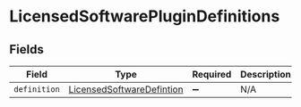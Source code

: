 # LicensedSoftwarePluginDefinitions


## Fields

| Field                                                                         | Type                                                                          | Required                                                                      | Description                                                                   |
| ----------------------------------------------------------------------------- | ----------------------------------------------------------------------------- | ----------------------------------------------------------------------------- | ----------------------------------------------------------------------------- |
| `definition`                                                                  | [LicensedSoftwareDefintion](../../models/shared/licensedsoftwaredefintion.md) | :heavy_minus_sign:                                                            | N/A                                                                           |